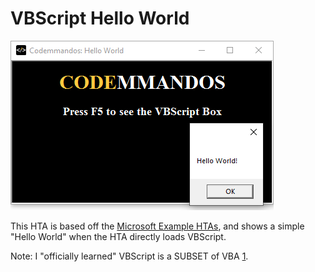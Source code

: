 VBScript Hello World
====================
![An example of the HTA running](ExampleRun.png)

This HTA is based off the [Microsoft Example HTAs](https://docs.microsoft.com/en-us/previous-versions/windows/desktop/wiaaut/-wiaaut-getting-started-samples), and shows a simple "Hello World" when the HTA directly loads VBScript.

Note: I "officially learned" VBScript is a SUBSET of VBA [1](https://www.oreilly.com/library/view/vbscript-in-a/1565927206/ch01s03.html).
